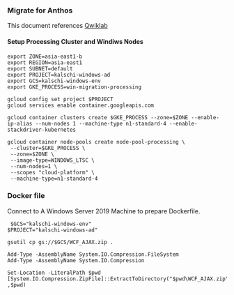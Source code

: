 ### Migrate for Anthos

This document references [Qwiklab](https://www.qwiklabs.com/focuses/15534?catalog_rank=%7B%22rank%22%3A1%2C%22num_filters%22%3A0%2C%22has_search%22%3Atrue%7D&parent=catalog&search_id=11730390)

#### Setup Processing Cluster and Windiws Nodes

```shell
export ZONE=asia-east1-b
export REGION=asia-east1
export SUBNET=default
export PROJECT=kalschi-windows-ad
export GCS=kalschi-windows-env
export GKE_PROCESS=win-migration-processing

gcloud config set project $PROJECT
gcloud services enable container.googleapis.com

gcloud container clusters create $GKE_PROCESS --zone=$ZONE --enable-ip-alias --num-nodes 1 --machine-type n1-standard-4 --enable-stackdriver-kubernetes

gcloud container node-pools create node-pool-processing \
 --cluster=$GKE_PROCESS \
 --zone=$ZONE \
 --image-type=WINDOWS_LTSC \
 --num-nodes=1 \
 --scopes "cloud-platform" \
 --machine-type=n1-standard-4
```


### Docker file

Connect to A Windows Server 2019 Machine to prepare Dockerfile.

```shell
 $GCS="kalschi-windows-env"
$PROJECT="kalschi-windows-ad"

gsutil cp gs://$GCS/WCF_AJAX.zip .

Add-Type -AssemblyName System.IO.Compression.FileSystem
Add-Type -AssemblyName System.IO.Compression

Set-Location -LiteralPath $pwd
[System.IO.Compression.ZipFile]::ExtractToDirectory("$pwd\WCF_AJAX.zip" ,$pwd) 

 

```